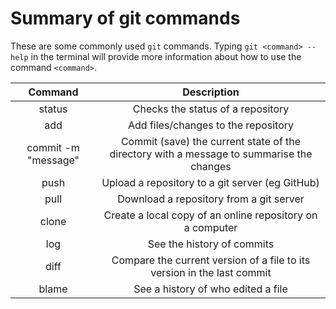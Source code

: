 # Summary of git commands

These are some commonly used `git` commands.  Typing `git <command> --help` in
the terminal will provide more information about how to use the command `<command>`.

| Command | Description |
| :---: | :---: |
| status | Checks the status of a repository |
| add | Add files/changes to the repository |
| commit -m "message" | Commit (save) the current state of the directory with a message to summarise the changes |
| push | Upload a repository to a git server (eg GitHub) |
| pull | Download a repository from a git server |
| clone | Create a local copy of an online repository on a computer  |
| log | See the history of commits |
| diff <file> | Compare the current version of a file to its version in the last commit |
| blame <file> | See a history of who edited a file |
